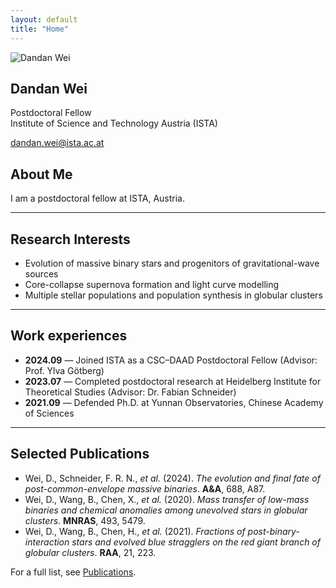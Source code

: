 ```yaml
---
layout: default
title: "Home"
---
```


<div class="container">

<div class="left-panel">
  <img src="/assets/images/me.jpg" alt="Dandan Wei" class="profile-pic">
  <h2>Dandan Wei</h2>
  <p>Postdoctoral Fellow<br>Institute of Science and Technology Austria (ISTA)</p>
  <p><a href="mailto:dandan.wei@ista.ac.at">dandan.wei@ista.ac.at</a></p>
</div>

<div class="right-panel">

## About Me

I am a postdoctoral fellow at ISTA, Austria.

---

## Research Interests

- Evolution of massive binary stars and progenitors of gravitational-wave sources  
- Core-collapse supernova formation and light curve modelling  
- Multiple stellar populations and population synthesis in globular clusters  

---

## Work experiences

- **2024.09** — Joined ISTA as a CSC–DAAD Postdoctoral Fellow (Advisor: Prof. Ylva Götberg)  
- **2023.07** — Completed postdoctoral research at Heidelberg Institute for Theoretical Studies (Advisor: Dr. Fabian Schneider)  
- **2021.09** — Defended Ph.D. at Yunnan Observatories, Chinese Academy of Sciences  

---

## Selected Publications

- Wei, D., Schneider, F. R. N., *et al.* (2024). *The evolution and final fate of post-common-envelope massive binaries*. **A&A**, 688, A87.  
- Wei, D., Wang, B., Chen, X., *et al.* (2020). *Mass transfer of low-mass binaries and chemical anomalies among unevolved stars in globular clusters*. **MNRAS**, 493, 5479.  
- Wei, D., Wang, B., Chen, H., *et al.* (2021). *Fractions of post-binary-interaction stars and evolved blue stragglers on the red giant branch of globular clusters*. **RAA**, 21, 223.  

For a full list, see [Publications](publications.md).

</div>
</div>
